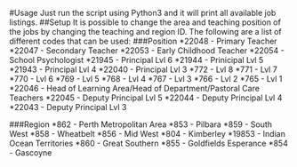 #Usage
Just run the script using Python3 and it will print all available job listings.
##Setup
It is possible to change the area and teaching position of the jobs by changing the teaching and region ID. The following are a list of different codes that can be used:
###Position
*22048 - Primary Teacher
*22047 - Secondary Teacher
*22053 - Early Childhood Teacher
*22054 - School Psychologist
*21945 - Principal Lvl 6
*21944 - Prinicipal Lvl 5
*21943 - Principal Lvl 4
*22040 - Principal Lvl 3
*772 - Lvl 8
*771 - Lvl 7
*770 - Lvl 6
*769 - Lvl 5
*768 - Lvl 4
*767 - Lvl 3
*766 - Lvl 2
*765 - Lvl 1
*22046 - Head of Learning Area/Head of Department/Pastoral Care Teachers
*22045 - Deputy Principal Lvl 5
*22044 - Deputy Principal Lvl 4
*22043 - Deputy Principal Lvl 3

###Region
*862 - Perth Metropolitan Area
*853 - Pilbara
*859 - South West
*858 - Wheatbelt
*856 - Mid West
*804 - Kimberley
*19853 - Indian Ocean Territories
*860 - Great Southern
*855 - Goldfields Esperance
*854 - Gascoyne
